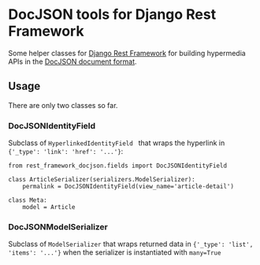 # DocJSON tools for Django Rest Framework

Some helper classes for [Django Rest Framework](http://django-rest-framework.org/) for building hypermedia APIs in the [DocJSON document format](https://github.com/docjson/docjson).

## Usage

There are only two classes so far.

### DocJSONIdentityField

Subclass of ```HyperlinkedIdentityField ``` that wraps the hyperlink in ``` {'_type': 'link': 'href': '...'} ```:

    from rest_framework_docjson.fields import DocJSONIdentityField
    
    class ArticleSerializer(serializers.ModelSerializer):
        permalink = DocJSONIdentityField(view_name='article-detail')

    class Meta:
        model = Article

### DocJSONModelSerializer

Subclass of ``` ModelSerializer ``` that wraps returned data in ``` {'_type': 'list', 'items': '...'} ``` when the serializer is instantiated with ``` many=True ```

